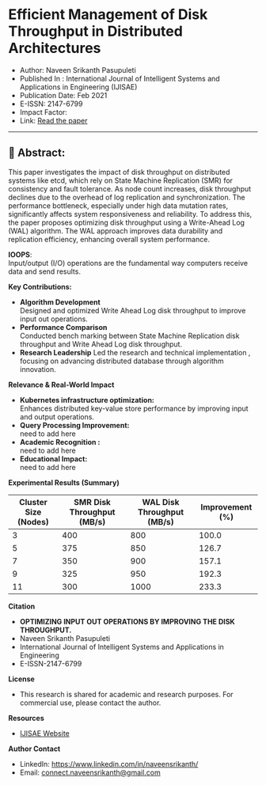 # Efficient Management of Disk Throughput in Distributed Architectures
* Author: Naveen Srikanth Pasupuleti
* Published In : International Journal of Intelligent Systems and Applications in Engineering (IJISAE)
* Publication Date: Feb 2021
* E-ISSN: 2147-6799
* Impact Factor: 
* Link: [Read the paper](https://ijisae.org/index.php/IJISAE/article/view/7608/6625)
---
## 📌 **Abstract**:
This paper investigates the impact of disk throughput on distributed systems like etcd, which rely on State Machine Replication (SMR) for consistency and fault tolerance. As node count increases, disk throughput declines due to the overhead of log replication and synchronization. The performance bottleneck, especially under high data mutation rates, significantly affects system responsiveness and reliability. To address this, the paper proposes optimizing disk throughput using a Write-Ahead Log (WAL) algorithm. The WAL approach improves data durability and replication efficiency, enhancing overall system performance.

**IOOPS**:\
Input/output (I/O) operations are the fundamental way computers receive data and send results.

**Key Contributions:** 
* **Algorithm Development** \
  Designed and optimized Write Ahead Log disk throughput to improve input out operations.
* **Performance Comparison** \
  Conducted bench marking between State Machine Replication disk throughput and Write Ahead Log disk throughput.
* **Research Leadership**
  Led the research and technical implementation , focusing on advancing distributed database through algorithm innovation.

**Relevance & Real-World Impact**
* **Kubernetes infrastructure optimization:**\
    Enhances distributed key-value store performance by improving input and output operations.
* **Query Processing Improvement:** \
    need to add here
* **Academic Recognition :** \
    need to add here
* **Educational Impact:** \
    need to add here

**Experimental Results (Summary)**

| Cluster Size (Nodes) | SMR Disk Throughput (MB/s)| WAL Disk Throughput (MB/s) | Improvement (%) |
| ---------------------| ------------------------- | -------------------------- | ----------------|
| 3                    | 400                       | 800                        | 100.0           |
| 5                    | 375                       | 850                        | 126.7           |
| 7                    | 350                       | 900                        | 157.1           |
| 9                    | 325                       | 950                        | 192.3           |
| 11                   | 300                       | 1000                       | 233.3           |

**Citation**
* **OPTIMIZING INPUT OUT OPERATIONS BY IMPROVING THE DISK THROUGHPUT.**
*   Naveen Srikanth Pasupuleti
*   International Journal of Intelligent Systems and Applications in Engineering
*   E-ISSN-2147-6799

**License**
* This research is shared for academic and research purposes. For commercial use, please contact the author.

**Resources**
* [IJISAE Website](https://ijisae.org/index.php/IJISAE)

**Author Contact** 
  * LinkedIn: https://www.linkedin.com/in/naveensrikanth/
  * Email: connect.naveensrikanth@gmail.com
